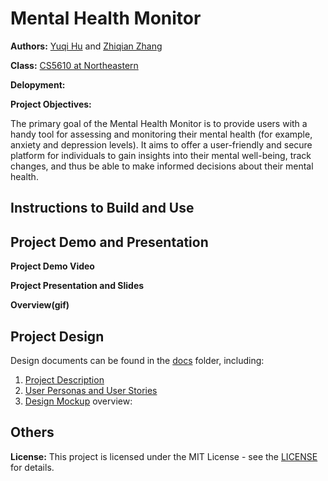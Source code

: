# Mental Health Monitor

**Authors:** [Yuqi Hu](https://yuqihu1103.github.io/) and [Zhiqian Zhang](https://zhiqian-zhang.github.io/ZhiqianZhang-Peronal-Website/)

**Class:** [CS5610 at Northeastern](https://johnguerra.co/classes/webDevelopment_fall_2023/)

**Delopyment:**

**Project Objectives:**

The primary goal of the Mental Health Monitor is to provide users with a handy tool for assessing and monitoring their mental health (for example, anxiety and depression levels). It aims to offer a user-friendly and secure platform for individuals to gain insights into their mental well-being, track changes, and thus be able to make informed decisions about their mental health.

## Instructions to Build and Use

## Project Demo and Presentation

**Project Demo Video**

**Project Presentation and Slides**

**Overview(gif)**

## Project Design

Design documents can be found in the [docs](docs) folder, including:

1. [Project Description](docs/project_description.txt)
2. [User Personas and User Stories](docs/user_personas_and_stories.txt)
3. [Design Mockup]() overview:

## Others

**License:** This project is licensed under the MIT License - see the [LICENSE](LICENSE) for details.
